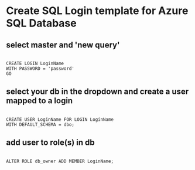 # Create SQL Login template for Azure SQL Database
## select master and 'new query'
<pre><code>
CREATE LOGIN LoginName 	
WITH PASSWORD = 'password' 
GO
</code></pre>
## select your db in the dropdown and create a user mapped to a login 
<pre><code>
CREATE USER LoginName FOR LOGIN LoginName 
WITH DEFAULT_SCHEMA = dbo;
</code></pre> 
## add user to role(s) in db
<pre><code>
ALTER ROLE db_owner ADD MEMBER LoginName;
</code></pre> 
